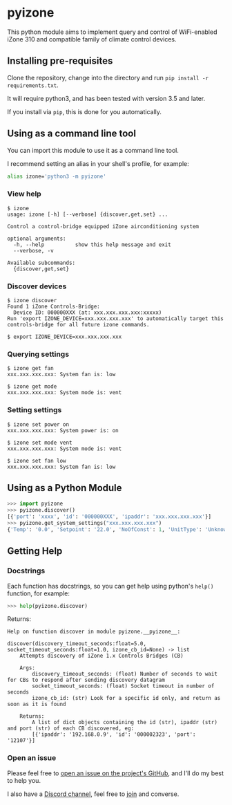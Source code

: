 # pyizone

This python module aims to implement query and control of WiFi-enabled iZone 310 and compatible family of climate control devices.

## Installing pre-requisites

Clone the repository, change into the directory and run `pip install -r requirements.txt`.

It will require python3, and has been tested with version 3.5 and later.

If you install via `pip`, this is done for you automatically.

## Using as a command line tool

You can import this module to use it as a command line tool.

I recommend setting an alias in your shell's profile, for example:

```bash
alias izone='python3 -m pyizone'
```

### View help

```
$ izone
usage: izone [-h] [--verbose] {discover,get,set} ...

Control a control-bridge equipped iZone airconditioning system

optional arguments:
  -h, --help          show this help message and exit
  --verbose, -v

Available subcommands:
  {discover,get,set}
```

### Discover devices

```
$ izone discover
Found 1 iZone Controls-Bridge:
  Device ID: 000000XXX (at: xxx.xxx.xxx.xxx:xxxxx)
Run 'export IZONE_DEVICE=xxx.xxx.xxx.xxx' to automatically target this controls-bridge for all future izone commands.
```

```
$ export IZONE_DEVICE=xxx.xxx.xxx.xxx
```

### Querying settings

```
$ izone get fan
xxx.xxx.xxx.xxx: System fan is: low
```

```
$ izone get mode
xxx.xxx.xxx.xxx: System mode is: vent
```

### Setting settings

```
$ izone set power on
xxx.xxx.xxx.xxx: System power is: on
```

```
$ izone set mode vent
xxx.xxx.xxx.xxx: System mode is: vent
```

```
$ izone set fan low
xxx.xxx.xxx.xxx: System fan is: low
```

## Using as a Python Module

```python
>>> import pyizone
>>> pyizone.discover()
[{'port': 'xxxx', 'id': '000000XXX', 'ipaddr': 'xxx.xxx.xxx.xxx'}]
>>> pyizone.get_system_settings("xxx.xxx.xxx.xxx")
{'Temp': '0.0', 'Setpoint': '22.0', 'NoOfConst': 1, 'UnitType': 'Unknown', 'CtrlZone': 13, 'ACError': '', 'EcoMax': '26.0', 'SysOn': 'on', 'Tag2': '', 'AirStreamDeviceUId': '000000XXX', 'Id': 0, 'Supply': '0.0', 'Warnings': 'filter', 'Tag1': 'iZone 310', 'SleepTimer': 0, 'UnitLocked': 'false', 'AirflowLock': 'off', 'EcoMin': '22.0', 'SysType': '310', 'NoOfZones': 7, 'SysFan': 'low', 'DeviceType': 'ASH', 'RAS': 'master', 'SysMode': 'vent', 'EcoLock': 'true'}
```

## Getting Help

### Docstrings

Each function has docstrings, so you can get help using python's `help()` function, for example:

```python
>>> help(pyizone.discover)
```

Returns:

```
Help on function discover in module pyizone.__pyizone__:

discover(discovery_timeout_seconds:float=5.0, socket_timeout_seconds:float=1.0, izone_cb_id=None) -> list
    Attempts discovery of iZone 1.x Controls Bridges (CB)

    Args:
        discovery_timeout_seconds: (float) Number of seconds to wait for CBs to respond after sending discovery datagram
        socket_timeout_seconds: (float) Socket timeout in number of seconds
        izone_cb_id: (str) Look for a specific id only, and return as soon as it is found

    Returns:
        A list of dict objects containing the id (str), ipaddr (str) and port (str) of each CB discovered, eg:
        [{'ipaddr': '192.168.0.9', 'id': '000002323', 'port': '12107'}]
```

### Open an issue

Please feel free to [open an issue on the project's GitHub](https://github.com/mikenye/pyizone/issues), and I'll do my best to help you.

I also have a [Discord channel](https://discord.gg/sTf9uYF), feel free to [join](https://discord.gg/sTf9uYF) and converse.
